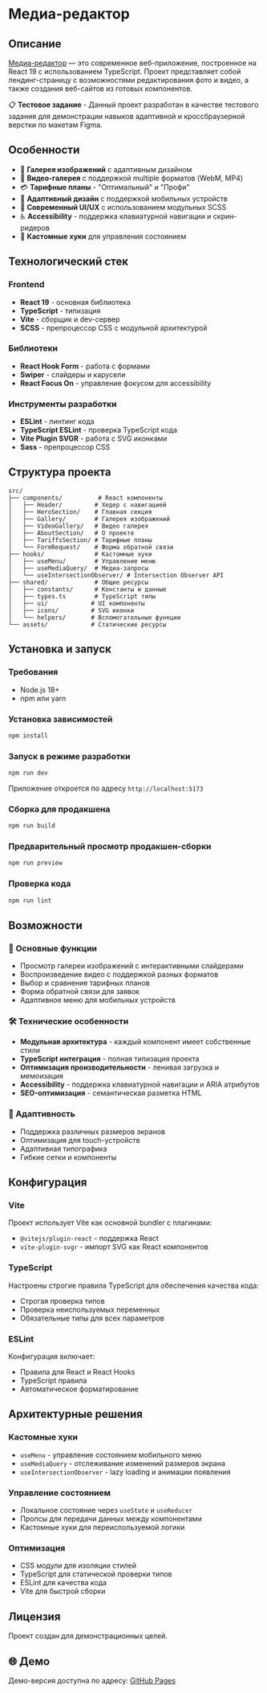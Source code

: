 # Медиа-редактор

## Описание

[Медиа-редактор](https://margarita-kryukova.github.io/media-editor/) — это современное веб-приложение, построенное на React 19 с использованием TypeScript. Проект представляет собой лендинг-страницу с возможностями редактирования фото и видео, а также создания веб-сайтов из готовых компонентов.

📋 **Тестовое задание** - Данный проект разработан в качестве тестового задания для демонстрации навыков адаптивной и кроссбраузерной верстки по макетам Figma.

## Особенности

- 📸 **Галерея изображений** с адаптивным дизайном
- 🎥 **Видео-галерея** с поддержкой multiple форматов (WebM, MP4)
- 💳 **Тарифные планы** - "Оптимальный" и "Профи"
- 📱 **Адаптивный дизайн** с поддержкой мобильных устройств
- 🎨 **Современный UI/UX** с использованием модульных SCSS
- ♿ **Accessibility** - поддержка клавиатурной навигации и скрин-ридеров
- 🔧 **Кастомные хуки** для управления состоянием

## Технологический стек

### Frontend

- **React 19** - основная библиотека
- **TypeScript** - типизация
- **Vite** - сборщик и dev-сервер
- **SCSS** - препроцессор CSS с модульной архитектурой

### Библиотеки

- **React Hook Form** - работа с формами
- **Swiper** - слайдеры и карусели
- **React Focus On** - управление фокусом для accessibility

### Инструменты разработки

- **ESLint** - линтинг кода
- **TypeScript ESLint** - проверка TypeScript кода
- **Vite Plugin SVGR** - работа с SVG иконками
- **Sass** - препроцессор CSS

## Структура проекта

```
src/
├── components/          # React компоненты
│   ├── Header/         # Хедер с навигацией
│   ├── HeroSection/    # Главная секция
│   ├── Gallery/        # Галерея изображений
│   ├── VideoGallery/   # Видео галерея
│   ├── AboutSection/   # О проекте
│   ├── TariffsSection/ # Тарифные планы
│   └── FormRequest/    # Форма обратной связи
├── hooks/              # Кастомные хуки
│   ├── useMenu/        # Управление меню
│   ├── useMediaQuery/  # Медиа-запросы
│   └── useIntersectionObserver/ # Intersection Observer API
├── shared/             # Общие ресурсы
│   ├── constants/      # Константы и данные
│   ├── types.ts        # TypeScript типы
│   ├── ui/            # UI компоненты
│   ├── icons/         # SVG иконки
│   └── helpers/       # Вспомогательные функции
└── assets/            # Статические ресурсы
```

## Установка и запуск

### Требования

- Node.js 18+
- npm или yarn

### Установка зависимостей

```bash
npm install
```

### Запуск в режиме разработки

```bash
npm run dev
```

Приложение откроется по адресу `http://localhost:5173`

### Сборка для продакшена

```bash
npm run build
```

### Предварительный просмотр продакшен-сборки

```bash
npm run preview
```

### Проверка кода

```bash
npm run lint
```

## Возможности

### 🎯 Основные функции

- Просмотр галереи изображений с интерактивными слайдерами
- Воспроизведение видео с поддержкой разных форматов
- Выбор и сравнение тарифных планов
- Форма обратной связи для заявок
- Адаптивное меню для мобильных устройств

### 🛠️ Технические особенности

- **Модульная архитектура** - каждый компонент имеет собственные стили
- **TypeScript интеграция** - полная типизация проекта
- **Оптимизация производительности** - ленивая загрузка и мемоизация
- **Accessibility** - поддержка клавиатурной навигации и ARIA атрибутов
- **SEO-оптимизация** - семантическая разметка HTML

### 📱 Адаптивность

- Поддержка различных размеров экранов
- Оптимизация для touch-устройств
- Адаптивная типографика
- Гибкие сетки и компоненты

## Конфигурация

### Vite

Проект использует Vite как основной bundler с плагинами:

- `@vitejs/plugin-react` - поддержка React
- `vite-plugin-svgr` - импорт SVG как React компонентов

### TypeScript

Настроены строгие правила TypeScript для обеспечения качества кода:

- Строгая проверка типов
- Проверка неиспользуемых переменных
- Обязательные типы для всех параметров

### ESLint

Конфигурация включает:

- Правила для React и React Hooks
- TypeScript правила
- Автоматическое форматирование

## Архитектурные решения

### Кастомные хуки

- `useMenu` - управление состоянием мобильного меню
- `useMediaQuery` - отслеживание изменений размеров экрана
- `useIntersectionObserver` - lazy loading и анимации появления

### Управление состоянием

- Локальное состояние через `useState` и `useReducer`
- Пропсы для передачи данных между компонентами
- Кастомные хуки для переиспользуемой логики

### Оптимизация

- CSS модули для изоляции стилей
- TypeScript для статической проверки типов
- ESLint для качества кода
- Vite для быстрой сборки

## Лицензия

Проект создан для демонстрационных целей.

## 🌐 Демо

Демо-версия доступна по адресу: [GitHub Pages](https://margarita-kryukova.github.io/media-editor/)
